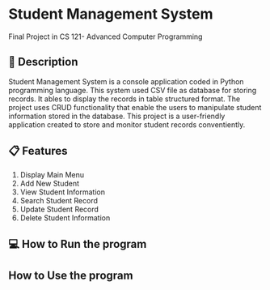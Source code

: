 # Student Management System
Final Project in CS 121- Advanced Computer Programming

## :memo: Description
Student Management System is a console application coded in Python programming language. This system used CSV file as database for storing records. It ables to display the records in table structured format. The project uses CRUD functionality that enable the users to manipulate student information stored in the database.  This project is a user-friendly application created to store and monitor student records conventiently. 

## :clipboard: Features
1. Display Main Menu
2. Add New Student
3. View Student Information
4. Search Student Record
5. Update Student Record
6. Delete Student Information

## :computer: How to Run the program

## How to Use the program
